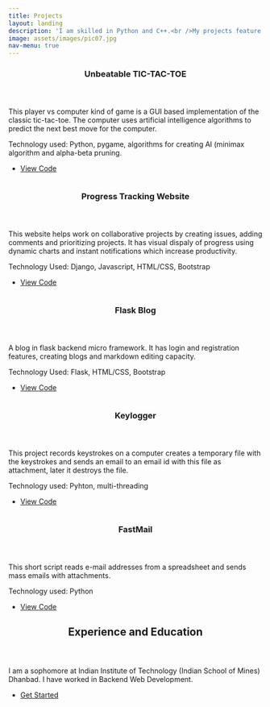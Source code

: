 ```yaml
---
title: Projects
layout: landing
description: 'I am skilled in Python and C++.<br />My projects feature web development, game development and AI.'
image: assets/images/pic07.jpg
nav-menu: true
---
```


<!-- Main -->
<div id="main">

<!-- One -->
<section id="one">
	<div class="inner">
		<header class="major">
			<h3>Unbeatable TIC-TAC-TOE</h3>
				</header>
			<p>This player vs computer kind of game is a GUI based implementation of the classic
				tic-tac-toe. The computer uses artificial intelligence algorithms to predict
				the next best move for the computer.</p>
			<p>Technology used: Python, pygame, algorithms for creating AI (minimax algorithm 
				and alpha-beta pruning.</p>
			<ul class="actions">
				<li><a href="https://github.com/hyperloop11/Unbeatable-TIC-TAC-TOE" class="button">View Code</a></li>
			</ul>
	</div>
</section>

<!-- Two -->
<section id="two" class="spotlights">
	<section>
		<a href="generic.html" class="image">
			<img src="{% link assets/images/pic08.jpg %}" alt="" data-position="center center" />
		</a>
		<div class="content">
			<div class="inner">
				<header class="major">
					<h3>Progress Tracking Website</h3>
				</header>
				<p>This website helps work on collaborative projects by creating issues, adding
					comments and prioritizing projects. It has visual dispaly of progress 
					using dynamic charts and instant notifications which increase productivity.</p>
				<p>Technology Used: Django, Javascript, HTML/CSS, Bootstrap</p>
				<ul class="actions">
					<li><a href="https://github.com/hyperloop11/Progress-tracking-website" class="button">View Code</a></li>
				</ul>
			</div>
		</div>
	</section>
</section>
<section id="two" class="spotlights">
	<section >
		<a href="generic.html" class="image">
			<img src="{% link assets/images/pic09.jpg %}" alt="" data-position="center center" />
		</a>
		<div class="content">
			<div class="inner">
				<header class="major">
			<h3>Flask Blog</h3>
		</header>
		<p>A blog in flask backend micro framework. It has login and registration features, creating blogs and
		markdown editing capacity.</p>
		<p>Technology Used: Flask, HTML/CSS, Bootstrap</p>
		<ul class="actions">
					<li><a href="https://github.com/hyperloop11/flask-blog" class="button">View Code</a></li>
				</ul>
			</div>
		</div>
	</section>
</section>
	<section>
		<a href="generic.html" class="image">
			<img src="{% link assets/images/pic10.jpg %}" alt="" data-position="25% 25%" />
		</a>
		<div class="content">
			<div class="inner">
				<header class="major">
					<h3>Keylogger</h3>
				</header>
				<p>This project records keystrokes on a computer creates a temporary file with the keystrokes and sends an email
				to an email id with this file as attachment, later it destroys the file.</p>
				<p>Technology used: Pyhton, multi-threading</p>
				<ul class="actions">
					<li><a href="https://github.com/hyperloop11/Keylogger" class="button">View Code</a></li>
				</ul>
			</div>
		</div>
	</section>
	<section>
		<a href="generic.html" class="image">
			<img src="{% link assets/images/pic10.jpg %}" alt="" data-position="25% 25%" />
		</a>
		<div class="content">
			<div class="inner">
				<header class="major">
					<h3>FastMail</h3>
				</header>
				<p>This short script reads e-mail addresses from a spreadsheet and sends mass emails with attachments. </p>
				<p>Technology used: Python</p>
				<ul class="actions">
					<li><a href="https://github.com/hyperloop11/FastEmail" class="button">View Code</a></li>
				</ul>
			</div>
		</div>
	</section>
</section>

<!-- Three -->
<section id="three">
	<div class="inner">
		<header class="major">
			<h2>Experience and Education</h2>
		</header>
		<p> I am a sophomore at Indian Institute of Technology (Indian School of Mines) Dhanbad. I have worked in Backend
		Web Development. </p>
		<ul class="actions">
			<li><a href="generic.html" class="button next">Get Started</a></li>
		</ul>
	</div>
</section>

</div>

